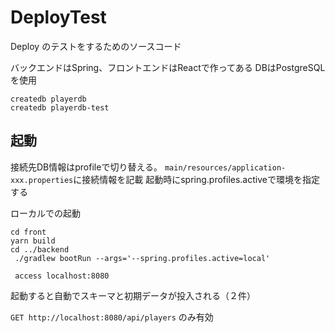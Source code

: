# DeployTest
Deploy のテストをするためのソースコード

バックエンドはSpring、フロントエンドはReactで作ってある
DBはPostgreSQLを使用

```
createdb playerdb
createdb playerdb-test
```

## 起動
接続先DB情報はprofileで切り替える。
`main/resources/application-xxx.properties`に接続情報を記載
起動時にspring.profiles.activeで環境を指定する

ローカルでの起動
```
cd front
yarn build
cd ../backend
 ./gradlew bootRun --args='--spring.profiles.active=local'

 access localhost:8080
```
起動すると自動でスキーマと初期データが投入される（２件）

`GET http://localhost:8080/api/players`  のみ有効

